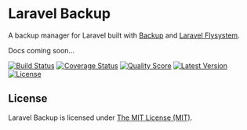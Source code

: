 Laravel Backup
==============

A backup manager for Laravel built with [Backup](https://github.com/kbond/php-backup) and [Laravel Flysystem](https://github.com/GrahamCampbell/Laravel-Flysystem).

Docs coming soon…

[![Build Status](https://img.shields.io/travis/vinkla/backup/master.svg?style=flat)](https://travis-ci.org/vinkla/backup)
[![Coverage Status](https://img.shields.io/scrutinizer/coverage/g/vinkla/backup.svg?style=flat)](https://scrutinizer-ci.com/g/vinkla/backup/code-structure)
[![Quality Score](https://img.shields.io/scrutinizer/g/vinkla/backup.svg?style=flat)](https://scrutinizer-ci.com/g/vinkla/backup)
[![Latest Version](https://img.shields.io/github/release/vinkla/backup.svg?style=flat)](https://github.com/vinkla/backup/releases)
[![License](https://img.shields.io/packagist/l/vinkla/backup.svg?style=flat)](https://packagist.org/packages/vinkla/backup)

## License

Laravel Backup is licensed under [The MIT License (MIT)](LICENSE).
